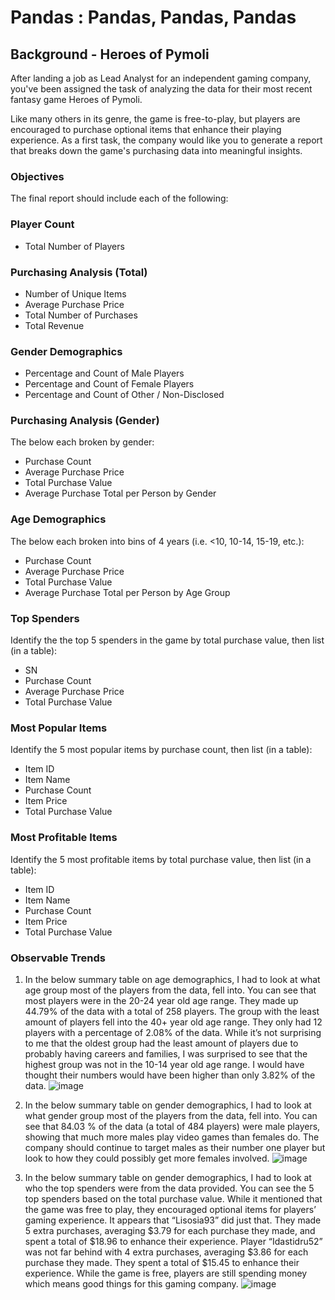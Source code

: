 # Pandas : Pandas, Pandas, Pandas

## Background - Heroes of Pymoli 
After landing a job as Lead Analyst for an independent gaming company, you've been assigned the task of analyzing the data for their most recent fantasy game Heroes of Pymoli.

Like many others in its genre, the game is free-to-play, but players are encouraged to purchase optional items that enhance their playing experience. As a first task, the company would like you to generate a report that breaks down the game's purchasing data into meaningful insights.

### Objectives
The final report should include each of the following:

### Player Count
- Total Number of Players

### Purchasing Analysis (Total)
- Number of Unique Items
- Average Purchase Price
- Total Number of Purchases
- Total Revenue

### Gender Demographics
- Percentage and Count of Male Players
- Percentage and Count of Female Players
- Percentage and Count of Other / Non-Disclosed

### Purchasing Analysis (Gender)
The below each broken by gender:
- Purchase Count
- Average Purchase Price
- Total Purchase Value
- Average Purchase Total per Person by Gender

### Age Demographics
The below each broken into bins of 4 years (i.e. <10, 10-14, 15-19, etc.):
- Purchase Count
- Average Purchase Price
- Total Purchase Value
- Average Purchase Total per Person by Age Group

### Top Spenders
Identify the the top 5 spenders in the game by total purchase value, then list (in a table):
- SN
- Purchase Count
- Average Purchase Price
- Total Purchase Value

### Most Popular Items
Identify the 5 most popular items by purchase count, then list (in a table):
- Item ID
- Item Name
- Purchase Count
- Item Price
- Total Purchase Value

### Most Profitable Items
Identify the 5 most profitable items by total purchase value, then list (in a table):
- Item ID
- Item Name
- Purchase Count
- Item Price
- Total Purchase Value

### Observable Trends
1.	In the below summary table on age demographics, I had to look at what age group most of the players from the data, fell into.  You can see that most players were in the 20-24 year old age range.  They made up 44.79% of the data with a total of 258 players.  The group with the least amount of players fell into the 40+ year old age range.  They only had 12 players with a percentage of 2.08% of the data.  While it’s not surprising to me that the oldest group had the least amount of players due to probably having careers and families, I was surprised to see that the highest group was not in the 10-14 year old age range. I would have thought their numbers would have been higher than only 3.82% of the data.
![image](https://user-images.githubusercontent.com/69765842/103449358-35a7b500-4c75-11eb-9ba1-a1e05d1a44bd.png)

2. In the below summary table on gender demographics, I had to look at what gender group most of the players from the data, fell into.  You can see that 84.03 % of the data (a total of 484 players) were male players, showing that much more males play video games than females do.  The company should continue to target males as their number one player but look to how they could possibly get more females involved.
![image](https://user-images.githubusercontent.com/69765842/103449354-2d4f7a00-4c75-11eb-9f14-c48efac4563d.png)

3. In the below summary table on gender demographics, I had to look at who the top spenders were from the data provided.  You can see the 5 top spenders based on the total purchase value.  While it mentioned that the game was free to play, they encouraged optional items for players’ gaming experience.  It appears that “Lisosia93” did just that.  They made 5 extra purchases, averaging $3.79 for each purchase they made, and spent a total of $18.96 to enhance their experience.  Player “Idastidru52” was not far behind with 4 extra purchases, averaging $3.86 for each purchase they made. They spent a total of $15.45 to enhance their experience.  While the game is free, players are still spending money which means good things for this gaming company.
![image](https://user-images.githubusercontent.com/69765842/103449350-232d7b80-4c75-11eb-9cf5-84734b1fe4a4.png)
